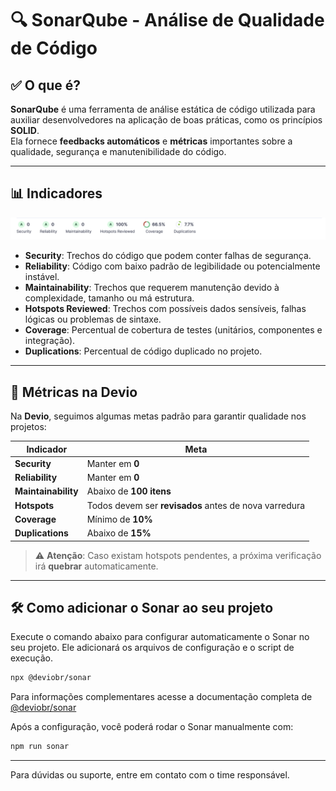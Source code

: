 # 🔍 SonarQube - Análise de Qualidade de Código

## ✅ O que é?

**SonarQube** é uma ferramenta de análise estática de código utilizada para auxiliar desenvolvedores na aplicação de boas práticas, como os princípios **SOLID**.  
Ela fornece **feedbacks automáticos** e **métricas** importantes sobre a qualidade, segurança e manutenibilidade do código.

---

## 📊 Indicadores

![Métricas do Sonar](../images/sonar_metrics.png)

- **Security**: Trechos do código que podem conter falhas de segurança.
- **Reliability**: Código com baixo padrão de legibilidade ou potencialmente instável.
- **Maintainability**: Trechos que requerem manutenção devido à complexidade, tamanho ou má estrutura.
- **Hotspots Reviewed**: Trechos com possíveis dados sensíveis, falhas lógicas ou problemas de sintaxe.
- **Coverage**: Percentual de cobertura de testes (unitários, componentes e integração).
- **Duplications**: Percentual de código duplicado no projeto.

---

## 🎯 Métricas na Devio

Na **Devio**, seguimos algumas metas padrão para garantir qualidade nos projetos:

| Indicador           | Meta                                                  |
| ------------------- | ----------------------------------------------------- |
| **Security**        | Manter em **0**                                       |
| **Reliability**     | Manter em **0**                                       |
| **Maintainability** | Abaixo de **100 itens**                               |
| **Hotspots**        | Todos devem ser **revisados** antes de nova varredura |
| **Coverage**        | Mínimo de **10%**                                     |
| **Duplications**    | Abaixo de **15%**                                     |

> ⚠️ **Atenção**: Caso existam hotspots pendentes, a próxima verificação irá **quebrar** automaticamente.

---

## 🛠️ Como adicionar o Sonar ao seu projeto

Execute o comando abaixo para configurar automaticamente o Sonar no seu projeto. Ele adicionará os arquivos de configuração e o script de execução.

```bash
npx @deviobr/sonar
```

Para informações complementares acesse a documentação completa de [@deviobr/sonar](https://github.com/deviobr/-PACKAGE-CMS/pkgs/npm/cms)

Após a configuração, você poderá rodar o Sonar manualmente com:

```bash
npm run sonar
```

---

Para dúvidas ou suporte, entre em contato com o time responsável.
